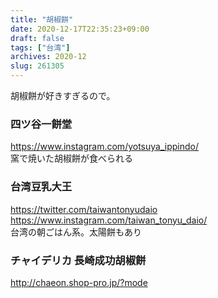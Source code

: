 ```yaml
---
title: "胡椒餅"
date: 2020-12-17T22:35:23+09:00
draft: false
tags: ["台湾"]
archives: 2020-12
slug: 261305
---
```


胡椒餅が好きすぎるので。

### 四ツ谷一餅堂
https://www.instagram.com/yotsuya_ippindo/  
窯で焼いた胡椒餅が食べられる
### 台湾豆乳大王
https://twitter.com/taiwantonyudaio  
https://www.instagram.com/taiwan_tonyu_daio/  
台湾の朝ごはん系。太陽餅もあり

### チャイデリカ 長崎成功胡椒餅
http://chaeon.shop-pro.jp/?mode